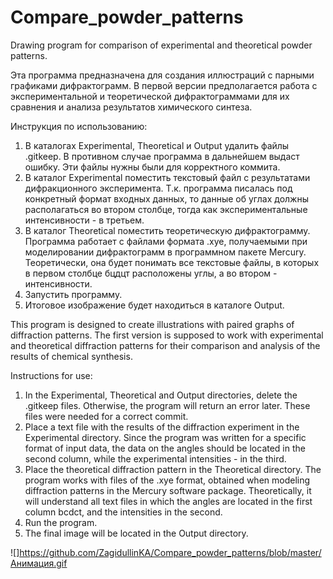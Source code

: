 # Compare_powder_patterns
Drawing program for comparison of experimental and theoretical powder patterns. 

Эта программа предназначена для создания иллюстраций с парными графиками дифрактограмм.
В первой версии предполагается работа с экспериментальной и теоретической дифрактограммами для их сравнения и анализа результатов химического синтеза.

Инструкция по использованию:

1) В каталогах Experimental, Theoretical и Output удалить файлы .gitkeep. В противном случае программа в дальнейшем выдаст ошибку. Эти файлы нужны были для корректного коммита.
2) В каталог Experimental поместить текстовый файл с результатами дифракционного эксперимента. Т.к. программа писалась под конкретный формат входных данных, то данные об углах должны располагаться во втором столбце, тогда как экспериментальные интенсивности - в третьем.
3) В каталог Theoretical поместить теоретическую дифрактограмму. Программа работает с файлами формата .xye, получаемыми при моделировании дифрактограмм в программном пакете Mercury. Теоретически, она будет понимать все текстовые файлы, в которых в первом столбце бцдцт расположены углы, а во втором - интенсивности.
4) Запустить программу.
5) Итоговое изображение будет находиться в каталоге Output.


This program is designed to create illustrations with paired graphs of diffraction patterns.
The first version is supposed to work with experimental and theoretical diffraction patterns for their comparison and analysis of the results of chemical synthesis.

Instructions for use:

1) In the Experimental, Theoretical and Output directories, delete the .gitkeep files. Otherwise, the program will return an error later. These files were needed for a correct commit.
2) Place a text file with the results of the diffraction experiment in the Experimental directory. Since the program was written for a specific format of input data, the data on the angles should be located in the second column, while the experimental intensities - in the third.
3) Place the theoretical diffraction pattern in the Theoretical directory. The program works with files of the .xye format, obtained when modeling diffraction patterns in the Mercury software package. Theoretically, it will understand all text files in which the angles are located in the first column bcdct, and the intensities in the second.
4) Run the program.
5) The final image will be located in the Output directory.

![]https://github.com/ZagidullinKA/Compare_powder_patterns/blob/master/Анимация.gif
